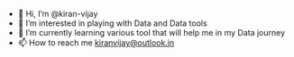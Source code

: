 - 👋 Hi, I’m @kiran-vijay
- 👀 I’m interested in playing with Data and Data tools
- 🌱 I’m currently learning various tool that will help me in my Data journey
- 📫 How to reach me kiranvijay@outlook.in

<!---
kiran-vijay/kiran-vijay is a ✨ special ✨ repository because its `README.md` (this file) appears on your GitHub profile.
You can click the Preview link to take a look at your changes.
--->
